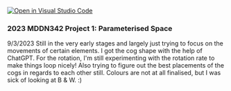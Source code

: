 [![Open in Visual Studio Code](https://classroom.github.com/assets/open-in-vscode-c66648af7eb3fe8bc4f294546bfd86ef473780cde1dea487d3c4ff354943c9ae.svg)](https://classroom.github.com/online_ide?assignment_repo_id=10300842&assignment_repo_type=AssignmentRepo)
### 2023 MDDN342 Project 1: Parameterised Space

9/3/2023
Still in the very early stages and largely just trying to focus on the movements of certain elements. I got the cog shape with the help of ChatGPT. For the rotation, I'm still experimenting with the rotation rate to make things loop nicely! Also trying to figure out the best placements of the cogs in regards to each other still. Colours are not at all finalised, but I was sick of looking at B & W. :)